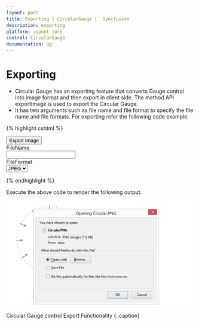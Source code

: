 ```yaml
---
layout: post
title: Exporting | CircularGauge |  Syncfusion
description: exporting
platform: aspnet-core
control: CircularGauge
documentation: ug
---
```


# Exporting

* Circular Gauge has an exporting feature that converts Gauge control into image format and then export in client side. The method API exportImage is used to export the Circular Gauge. 
* It has two arguments such as file name and file format to specify the file name and file formats. For exporting refer the following code example.

{% highlight cshtml %}


<ej-circular-gauge id="circularGauge">
</ej-circular-gauge>

<input type="submit" value="Export Image" id="ExportImage" />
<div>FileName </div>
<input type="text" id="txtFileName">
<div >FileFormat </div>
<select id="FileType">
<option value="JPEG">JPEG</option>
<option value="PNG">PNG</option>
</select>


<script type="text/javascript">

        $(function () {

            $("#ExportImage").ejButton({ width: "100px", click: "buttonClickEvent", });

        });

        function buttonClickEvent() {

            var FileName = $("#txtFileName").val();

            var FileFormat = $("#FileType").val();

            $("#circularGauge").ejCircularGauge("exportImage", FileName, FileFormat);

        }

    </script>
    
{% endhighlight %}

Execute the above code to render the following output.

![](Exporting_images/Exporting_img1.png)

Circular Gauge control Export Functionality
{:.caption}


